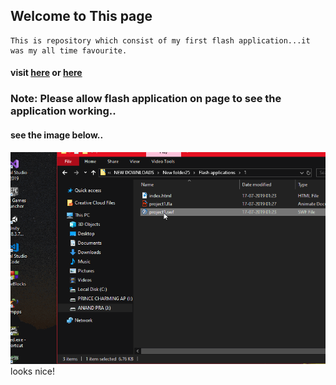 ## Welcome to This page

```This is repository which consist of my first flash application...it was my all time favourite.
This is repository which consist of my first flash application...it was my all time favourite.
```
#### visit [here](https://anandprabhakar0507.github.io/My-first-flash-application/) or [here](https://git.io/fj1L3)
### Note: Please allow flash application on page to see the application working..
#### see the image below..
![](https://github.com/anandprabhakar0507/My-first-flash-application/blob/master/project1.gif)
looks nice!
